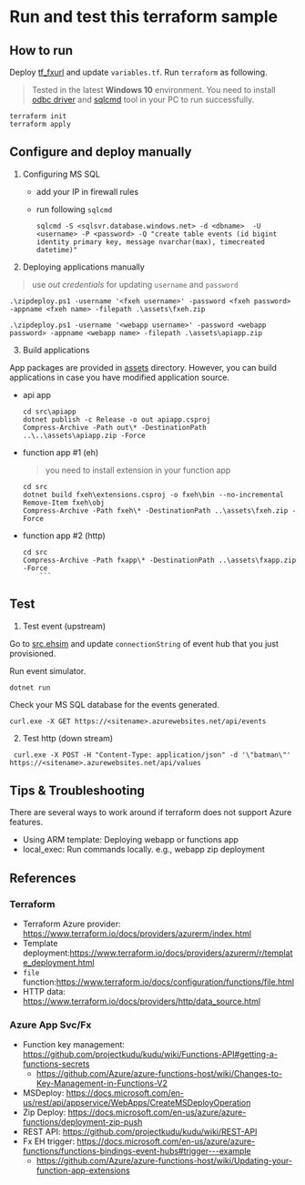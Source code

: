 # Run and test this terraform sample

## How to run

Deploy [tf_fxurl](./tf_fxurl) and update `variables.tf`.
Run `terraform` as following.

> Tested in the latest __Windows 10__ environment. You need to install [odbc driver](https://www.microsoft.com/en-us/download/confirmation.aspx?id=56567) and [sqlcmd](https://docs.microsoft.com/en-us/sql/tools/sqlcmd-utility?view=sql-server-ver15) tool in your PC to run successfully.

```
terraform init
terraform apply
```

## Configure and deploy manually

1. Configuring MS SQL

    - add your IP in firewall rules
    - run following `sqlcmd`

        ```
        sqlcmd -S <sqlsvr.database.windows.net> -d <dbname>  -U <username> -P <password> -Q "create table events (id bigint identity primary key, message nvarchar(max), timecreated datetime)"
        ```

2. Deploying applications manually

 
> use _out credentials_ for updating `username` and `password`

```
.\zipdeploy.ps1 -username '<fxeh username>' -password <fxeh password> -appname <fxeh name> -filepath .\assets\fxeh.zip

.\zipdeploy.ps1 -username '<webapp username>' -password <webapp password> -appname <webapp name> -filepath .\assets\apiapp.zip
```

3. Build applications

App packages are provided in [assets](./assests) directory. However, you can build applications in case you have modified application source.

- api app
    ```
    cd src\apiapp
    dotnet publish -c Release -o out apiapp.csproj
    Compress-Archive -Path out\* -DestinationPath ..\..\assets\apiapp.zip -Force
    ```

- function app #1 (eh)
    > you need to install extension in your function app

    ```
    cd src
    dotnet build fxeh\extensions.csproj -o fxeh\bin --no-incremental
    Remove-Item fxeh\obj
    Compress-Archive -Path fxeh\* -DestinationPath ..\assets\fxeh.zip -Force
    ```

- function app #2 (http)
    ```
    cd src
    Compress-Archive -Path fxapp\* -DestinationPath ..\assets\fxapp.zip -Force
        ```
## Test

1. Test event (upstream)

Go to [src.ehsim](./src/ehsim) and update `connectionString` of event hub that you just provisioned.

Run event simulator.

```
dotnet run
```

Check your MS SQL database for the events generated.

```
curl.exe -X GET https://<sitename>.azurewebsites.net/api/events
```

2. Test http (down stream)

```
 curl.exe -X POST -H "Content-Type: application/json" -d '\"batman\"' https://<sitename>.azurewebsites.net/api/values

```

## Tips & Troubleshooting

There are several ways to work around if terraform does not support Azure features.

- Using ARM template: Deploying webapp or functions app
- local_exec: Run commands locally. e.g., webapp zip deployment

## References

### Terraform
- Terraform Azure provider: https://www.terraform.io/docs/providers/azurerm/index.html
- Template deployment:https://www.terraform.io/docs/providers/azurerm/r/template_deployment.html
- `file` function:https://www.terraform.io/docs/configuration/functions/file.html
- HTTP data: https://www.terraform.io/docs/providers/http/data_source.html

### Azure App Svc/Fx

- Function key management: https://github.com/projectkudu/kudu/wiki/Functions-API#getting-a-functions-secrets
    - https://github.com/Azure/azure-functions-host/wiki/Changes-to-Key-Management-in-Functions-V2
- MSDeploy: https://docs.microsoft.com/en-us/rest/api/appservice/WebApps/CreateMSDeployOperation
- Zip Deploy: https://docs.microsoft.com/en-us/azure/azure-functions/deployment-zip-push
- REST API: https://github.com/projectkudu/kudu/wiki/REST-API
- Fx EH trigger: https://docs.microsoft.com/en-us/azure/azure-functions/functions-bindings-event-hubs#trigger---example
    - https://github.com/Azure/azure-functions-host/wiki/Updating-your-function-app-extensions